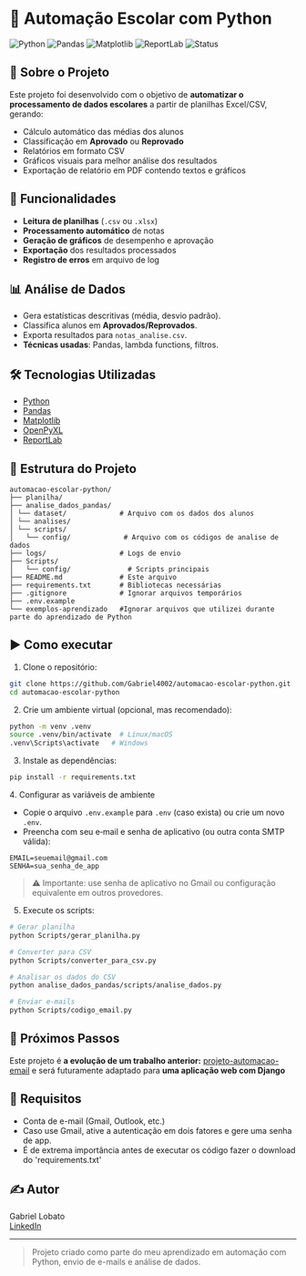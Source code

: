 # 📨 Automação Escolar com Python

![Python](https://img.shields.io/badge/Python-3.10%2B-blue)
![Pandas](https://img.shields.io/badge/Pandas-Data%20Analysis-green)
![Matplotlib](https://img.shields.io/badge/Matplotlib-Visualização%20de%20Dados-orange)
![ReportLab](https://img.shields.io/badge/ReportLab-Geração%20de%20PDFs-blueviolet)
![Status](https://img.shields.io/badge/Status-Concluído-brightgreen)

## 📌 Sobre o Projeto
Este projeto foi desenvolvido com o objetivo de **automatizar o processamento de dados escolares** a partir de planilhas Excel/CSV, gerando:
- Cálculo automático das médias dos alunos
- Classificação em **Aprovado** ou **Reprovado**
- Relatórios em formato CSV
- Gráficos visuais para melhor análise dos resultados
- Exportação de relatório em PDF contendo textos e gráficos

## 🚀 Funcionalidades
- **Leitura de planilhas** (`.csv` ou `.xlsx`)
- **Processamento automático** de notas
- **Geração de gráficos** de desempenho e aprovação
- **Exportação** dos resultados processados
- **Registro de erros** em arquivo de log

## 📊 Análise de Dados  
- Gera estatísticas descritivas (média, desvio padrão).  
- Classifica alunos em **Aprovados/Reprovados**.  
- Exporta resultados para `notas_analise.csv`.  
- **Técnicas usadas**: Pandas, lambda functions, filtros.

## 🛠 Tecnologias Utilizadas
- [Python](https://www.python.org/)  
- [Pandas](https://pandas.pydata.org/)  
- [Matplotlib](https://matplotlib.org/)  
- [OpenPyXL](https://openpyxl.readthedocs.io/)
- [ReportLab](https://docs.reportlab.com/)

## 📁 Estrutura do Projeto
```
automacao-escolar-python/
├── planilha/   
├── analise_dados_pandas/
│ └── dataset/             # Arquivo com os dados dos alunos
│ └── analises/
│ └── scripts/
│   └── config/             # Arquivo com os códigos de analise de dados
├── logs/                  # Logs de envio
├── Scripts/
│   └── config/              # Scripts principais
├── README.md              # Este arquivo
├── requirements.txt       # Bibliotecas necessárias
├── .gitignore             # Ignorar arquivos temporários
├── .env.example
└── exemplos-aprendizado   #Ignorar arquivos que utilizei durante parte do aprendizado de Python
```

## ▶️ Como executar

1. Clone o repositório:
```bash
git clone https://github.com/Gabriel4002/automacao-escolar-python.git
cd automacao-escolar-python
```

2. Crie um ambiente virtual (opcional, mas recomendado):
```bash
python -m venv .venv
source .venv/bin/activate  # Linux/macOS
.venv\Scripts\activate   # Windows
```

3. Instale as dependências:
```bash
pip install -r requirements.txt
```

4️. Configurar as variáveis de ambiente
- Copie o arquivo `.env.example` para `.env` (caso exista) ou crie um novo `.env`.
- Preencha com seu e‑mail e senha de aplicativo (ou outra conta SMTP válida):

```env
EMAIL=seuemail@gmail.com
SENHA=sua_senha_de_app
```
> ⚠️ Importante: use senha de aplicativo no Gmail ou configuração equivalente em outros provedores.

5. Execute os scripts:
```bash
# Gerar planilha
python Scripts/gerar_planilha.py

# Converter para CSV
python Scripts/converter_para_csv.py

# Analisar os dados do CSV
python analise_dados_pandas/scripts/analise_dados.py

# Enviar e-mails
python Scripts/codigo_email.py
```

## 👣 Próximos Passos

Este projeto é **a evolução de um trabalho anterior:** [projeto-automacao-email](https://github.com/Gabriel4002/projeto-automacao-email) e será futuramente adaptado para **uma aplicação web com Django**


## 📌 Requisitos

- Conta de e-mail (Gmail, Outlook, etc.)
- Caso use Gmail, ative a autenticação em dois fatores e gere uma senha de app.
- É de extrema importância antes de executar os código fazer o download do 'requirements.txt'

## ✍️ Autor

Gabriel Lobato  
[LinkedIn](https://www.linkedin.com/in/gabriel-lobato-314096371)

---

> Projeto criado como parte do meu aprendizado em automação com Python, envio de e-mails e análise de dados.
